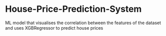 # House-Price-Prediction-System
ML model that visualises the correlation between the features of the dataset and uses XGBRegressor to predict house prices

